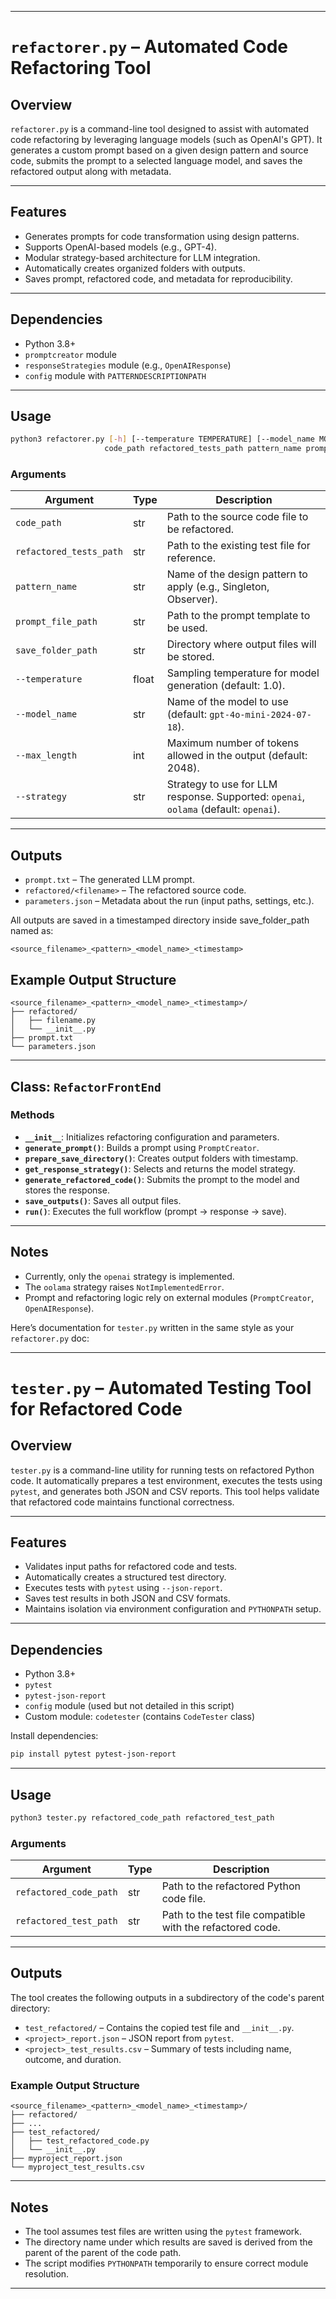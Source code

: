 

---

# `refactorer.py` – Automated Code Refactoring Tool

## Overview

`refactorer.py` is a command-line tool designed to assist with automated code refactoring by leveraging language models (such as OpenAI's GPT). It generates a custom prompt based on a given design pattern and source code, submits the prompt to a selected language model, and saves the refactored output along with metadata.

---

## Features

* Generates prompts for code transformation using design patterns.
* Supports OpenAI-based models (e.g., GPT-4).
* Modular strategy-based architecture for LLM integration.
* Automatically creates organized folders with outputs.
* Saves prompt, refactored code, and metadata for reproducibility.

---

## Dependencies

* Python 3.8+
* `promptcreator` module
* `responseStrategies` module (e.g., `OpenAIResponse`)
* `config` module with `PATTERNDESCRIPTIONPATH`

---

## Usage

```bash
python3 refactorer.py [-h] [--temperature TEMPERATURE] [--model_name MODEL_NAME] [--max_length MAX_LENGTH] [--strategy {openai,oolama}]
                     code_path refactored_tests_path pattern_name prompt_file_path save_folder_path
```

### Arguments

| Argument                | Type  | Description                                                                          |
| ----------------------- | ----- | ------------------------------------------------------------------------------------ |
| `code_path`             | str   | Path to the source code file to be refactored.                                       |
| `refactored_tests_path` | str   | Path to the existing test file for reference.                                        |
| `pattern_name`          | str   | Name of the design pattern to apply (e.g., Singleton, Observer).                     |
| `prompt_file_path`      | str   | Path to the prompt template to be used.                                              |
| `save_folder_path`      | str   | Directory where output files will be stored.                                         |
| `--temperature`         | float | Sampling temperature for model generation (default: 1.0).                            |
| `--model_name`          | str   | Name of the model to use (default: `gpt-4o-mini-2024-07-18`).                        |
| `--max_length`          | int   | Maximum number of tokens allowed in the output (default: 2048).                      |
| `--strategy`            | str   | Strategy to use for LLM response. Supported: `openai`, `oolama` (default: `openai`). |

---

## Outputs

* `prompt.txt` – The generated LLM prompt.
* `refactored/<filename>` – The refactored source code.
* `parameters.json` – Metadata about the run (input paths, settings, etc.).

All outputs are saved in a timestamped directory inside save_folder_path named as:

```
<source_filename>_<pattern>_<model_name>_<timestamp>
```

## Example Output Structure

```
<source_filename>_<pattern>_<model_name>_<timestamp>/
├── refactored/
│   ├── filename.py
│   └── __init__.py
├── prompt.txt
└── parameters.json
```

---

## Class: `RefactorFrontEnd`

### Methods

* **`__init__`**: Initializes refactoring configuration and parameters.
* **`generate_prompt()`**: Builds a prompt using `PromptCreator`.
* **`prepare_save_directory()`**: Creates output folders with timestamp.
* **`get_response_strategy()`**: Selects and returns the model strategy.
* **`generate_refactored_code()`**: Submits the prompt to the model and stores the response.
* **`save_outputs()`**: Saves all output files.
* **`run()`**: Executes the full workflow (prompt → response → save).

---

## Notes

* Currently, only the `openai` strategy is implemented.
* The `oolama` strategy raises `NotImplementedError`.
* Prompt and refactoring logic rely on external modules (`PromptCreator`, `OpenAIResponse`).

Here’s documentation for `tester.py` written in the same style as your `refactorer.py` doc:

---

# `tester.py` – Automated Testing Tool for Refactored Code

## Overview

`tester.py` is a command-line utility for running tests on refactored Python code. It automatically prepares a test environment, executes the tests using `pytest`, and generates both JSON and CSV reports. This tool helps validate that refactored code maintains functional correctness.

---

## Features

* Validates input paths for refactored code and tests.
* Automatically creates a structured test directory.
* Executes tests with `pytest` using `--json-report`.
* Saves test results in both JSON and CSV formats.
* Maintains isolation via environment configuration and `PYTHONPATH` setup.

---

## Dependencies

* Python 3.8+
* `pytest`
* `pytest-json-report`
* `config` module (used but not detailed in this script)
* Custom module: `codetester` (contains `CodeTester` class)

Install dependencies:

```bash
pip install pytest pytest-json-report
```

---

## Usage

```bash
python3 tester.py refactored_code_path refactored_test_path
```

### Arguments

| Argument               | Type | Description                                                |
| ---------------------- | ---- | ---------------------------------------------------------- |
| `refactored_code_path` | str  | Path to the refactored Python code file.                   |
| `refactored_test_path` | str  | Path to the test file compatible with the refactored code. |

---

## Outputs

The tool creates the following outputs in a subdirectory of the code's parent directory:

* `test_refactored/` – Contains the copied test file and `__init__.py`.
* `<project>_report.json` – JSON report from `pytest`.
* `<project>_test_results.csv` – Summary of tests including name, outcome, and duration.

### Example Output Structure

```
<source_filename>_<pattern>_<model_name>_<timestamp>/
├── refactored/
├── ...
├── test_refactored/
│   ├── test_refactored_code.py
│   └── __init__.py
├── myproject_report.json
└── myproject_test_results.csv
```

---

## Notes

* The tool assumes test files are written using the `pytest` framework.
* The directory name under which results are saved is derived from the parent of the parent of the code path.
* The script modifies `PYTHONPATH` temporarily to ensure correct module resolution.

---

